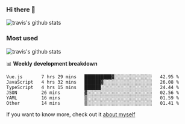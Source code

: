 ### Hi there 👋

<!--
**HondryTravis/HondryTravis** is a ✨ _special_ ✨ repository because its `README.md` (this file) appears on your GitHub profile.

Here are some ideas to get you started:

- 🔭 I’m currently working on ...
- 🌱 I’m currently learning ...
- 👯 I’m looking to collaborate on ...
- 🤔 I’m looking for help with ...
- 💬 Ask me about ...
- 📫 How to reach me: ...
- 😄 Pronouns: ...
- ⚡ Fun fact: ...
-->

![travis's github stats](https://github-readme-stats.vercel.app/api?username=HondryTravis&hide=stars)
### Most used
![travis's github stats](https://github-readme-stats.anuraghazra1.vercel.app/api/top-langs/?username=HondryTravis&layout=compact&hide_title=true)

📊 **Weekly development breakdown**

<!--START_SECTION:waka-->

```text
Vue.js       7 hrs 29 mins   ██████████▓░░░░░░░░░░░░░░   42.95 %
JavaScript   4 hrs 32 mins   ██████▓░░░░░░░░░░░░░░░░░░   26.08 %
TypeScript   4 hrs 15 mins   ██████░░░░░░░░░░░░░░░░░░░   24.44 %
JSON         26 mins         ▓░░░░░░░░░░░░░░░░░░░░░░░░   02.56 %
YAML         16 mins         ▒░░░░░░░░░░░░░░░░░░░░░░░░   01.59 %
Other        14 mins         ▒░░░░░░░░░░░░░░░░░░░░░░░░   01.41 %
```

<!--END_SECTION:waka-->

If you want to know more, check out it [about myself](https://hondrytravis.github.io/)
